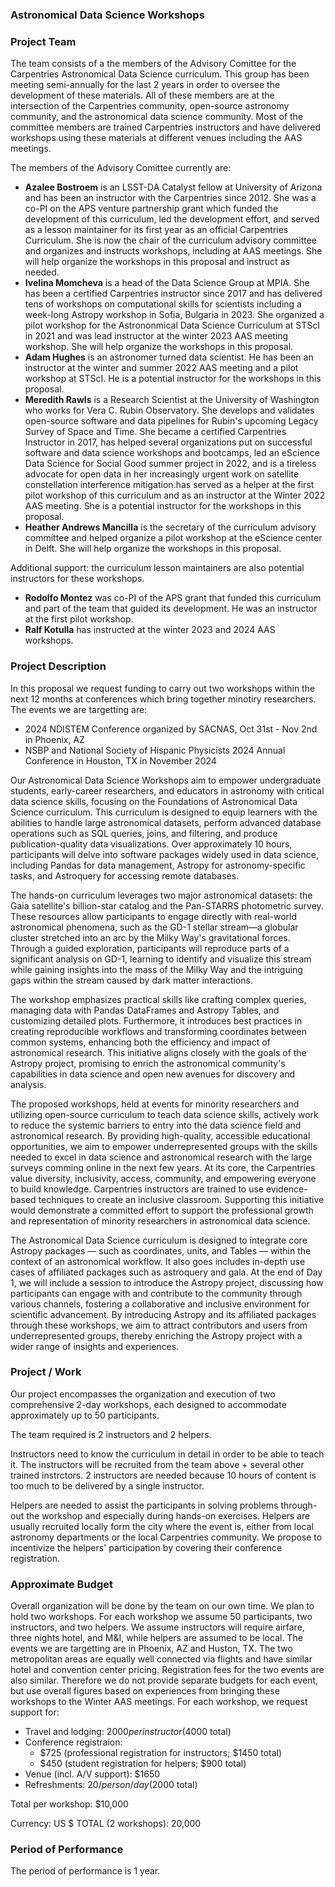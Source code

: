 ### Astronomical Data Science Workshops

### Project Team

The team consists of a the members of the Advisory Comittee for the Carpentries Astronomical Data Science curriculum. This group has been meeting semi-annually for the last 2 years in order to oversee the development of these materials. All of these members are at the intersection of the Carpentries community, open-source astronomy community, and the astronomical data science community. Most of the committee members are trained Carpentries instructors and have delivered workshops using these materials at different venues including the AAS meetings.

The members of the Advisory Comittee currently are:
- **Azalee Bostroem** is an LSST-DA Catalyst fellow at University of Arizona and has been an instructor with the Carpentries since 2012.  She was a co-PI on the APS venture partnership grant which funded the development of this curriculum, led the development effort, and served as a lesson maintainer for its first year as an official Carpentries Curriculum. She is now the chair of the curriculum advisory committee and organizes and instructs workshops, including at AAS meetings. She will help organize the workshops in this proposal and instruct as needed.
- **Ivelina Momcheva** is a head of the Data Science Group at MPIA. She has been a certified Carpentries instructor since 2017 and has delivered tens of workshops on computational skills for scientists including a week-long Astropy workshop in Sofia, Bulgaria in 2023. She organized a pilot workshop for the Astrononmical Data Science Curriculum at STScI in 2021 and was lead instructor at the winter 2023 AAS meeting workshop. She will help organize the workshops in this proposal.
- **Adam Hughes** is an astronomer turned data scientist. He has been an instructor at the winter and summer 2022 AAS meeting and a pilot workshop at STScI. He is a potential instructor for the workshops in this proposal.
- **Meredith Rawls** is a Research Scientist at the University of Washington who works for Vera C. Rubin Observatory. She develops and validates open-source software and data pipelines for Rubin's upcoming Legacy Survey of Space and Time. She became a certified Carpentries Instructor in 2017, has helped several organizations put on successful software and data science workshops and bootcamps, led an eScience Data Science for Social Good summer project in 2022, and is a tireless advocate for open data in her increasingly urgent work on satellite constellation interference mitigation.has served as a helper at the first pilot workshop of this curriculum and as an instructor at the Winter 2022 AAS meeting.  She is a potential instructor for the workshops in this proposal.
- **Heather Andrews Mancilla** is the secretary of the curriculum advisory committee and helped organize a pilot workshop at the eScience center in Delft. She will help organize the workshops in this proposal.

Additional support: the curriculum lesson maintainers are also potential instructors for these workshops.
- **Rodolfo Montez** was co-PI of the APS grant that funded this curriculum and part of the team that guided its development. He was an instructor at the first pilot workshop.
- **Ralf Kotulla** has instructed at the winter 2023 and 2024 AAS workshops. 

### Project Description

In this proposal we request funding to carry out two workshops within the next 12 months at conferences which bring together minotiry researchers. The events we are targetting are:

- 2024 NDISTEM Conference organized by SACNAS, Oct 31st - Nov 2nd in Phoenix, AZ
- NSBP and National Society of Hispanic Physicists 2024 Annual Conference in Houston, TX in November 2024

Our Astronomical Data Science Workshops aim to empower undergraduate students, early-career researchers, and educators in astronomy with critical data science skills, focusing on the Foundations of Astronomical Data Science curriculum. This curriculum is designed to equip learners with the abilities to handle large astronomical datasets, perform advanced database operations such as SQL queries, joins, and filtering, and produce publication-quality data visualizations. Over approximately 10 hours, participants will delve into software packages widely used in data science, including Pandas for data management, Astropy for astronomy-specific tasks, and Astroquery for accessing remote databases.

The hands-on curriculum leverages two major astronomical datasets: the Gaia satellite's billion-star catalog and the Pan-STARRS photometric survey. These resources allow participants to engage directly with real-world astronomical phenomena, such as the GD-1 stellar stream—a globular cluster stretched into an arc by the Milky Way's gravitational forces. Through a guided exploration, participants will reproduce parts of a significant analysis on GD-1, learning to identify and visualize this stream while gaining insights into the mass of the Milky Way and the intriguing gaps within the stream caused by dark matter interactions.

The workshop emphasizes practical skills like crafting complex queries, managing data with Pandas DataFrames and Astropy Tables, and customizing detailed plots. Furthermore, it introduces best practices in creating reproducible workflows and transforming coordinates between common systems, enhancing both the efficiency and impact of astronomical research. This initiative aligns closely with the goals of the Astropy project, promising to enrich the astronomical community's capabilities in data science and open new avenues for discovery and analysis.

The proposed workshops, held at events for minority researchers and utilizing open-source curriculum to teach data science skills, actively work to reduce the systemic barriers to entry into the data science field and astronomical research. By providing high-quality, accessible educational opportunities, we aim to empower underrepresented groups with the skills needed to excel in data science and astronomical research with the large surveys comming online in the next few years. At its core, the Carpentries value diversity, inclusivity, access, community, and empowering everyone to build knowledge. Carpentries instructors are trained to use evidence-based techniques to create an inclusive classroom. Supporting this initiative would demonstrate a committed effort to support the professional growth and representation of minority researchers in astronomical data science.


The Astronomical Data Science curriculum is designed to integrate core Astropy packages — such as coordinates, units, and Tables — within the context of an astronomical workflow. It also goes includes in-depth use cases of affiliated packages such as astroquery and gala. At the end of Day 1, we will include a session to introduce the Astropy project, discussing how participants can engage with and contribute to the community through various channels, fostering a collaborative and inclusive environment for scientific advancement. By introducing Astropy and its affiliated packages through these workshops, we aim to attract contributors and users from underrepresented groups, thereby enriching the Astropy project with a wider range of insights and experiences. 

### Project / Work

Our project encompasses the organization and execution of two comprehensive 2-day workshops, each designed to accommodate approximately up to 50 participants. 

The team required is 2 instructors and 2 helpers. 

Instructors need to know the curriculum in detail in order to be able to teach it. The instructors will be recruited from the team above + several other trained instrctors. 
2 instructors are needed because 10 hours of content is too much to be delivered by a single instructor. 

Helpers are needed to assist the participants in solving problems through-out the workshop and especially during hands-on exercises. Helpers are usually recruited locally form the city where the event is, either from local astronomy departments or the local Carpentries community. We propose to incentivize the helpers' participation by covering their conference registration.


### Approximate Budget

Overall organization will be done by the team on our own time. We plan to hold two workshops. For each workshop we assume 50 participants, two instructors, and two helpers. We assume instructors will require airfare, three nights hotel, and M&I, while helpers are assumed to be local. The events we are targetting are in Phoenix, AZ and Huston, TX. The two metropolitan areas are equally well connected via flights and have similar hotel and convention center pricing. Registration fees for the two events are also similar. Therefore we do not provide separate budgets for each event, but use overall figures based on experiences from bringing these workshops to the Winter AAS meetings. For each workshop, we request  support for:

- Travel and lodging: $2000 per instructor ($4000 total)
- Conference registraion:
    * $725 (professional registration for instructors; $1450 total)
    * $450 (student registration for helpers; $900 total)
- Venue (incl. A/V support): $1650
- Refreshments: $20/person/day ($2000 total)

Total per workshop: $10,000 

Currency: US $
TOTAL (2 workshops): 20,000

### Period of Performance

The period of performance is 1 year.
